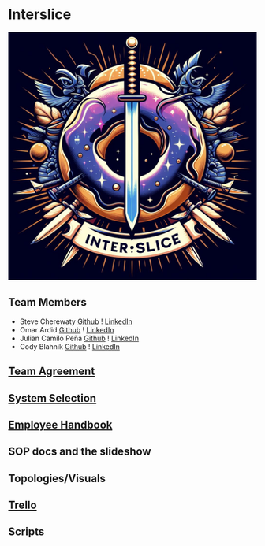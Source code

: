 # Interslice
![Project Logo](https://github.com/Interslice-Inc/Interslice/blob/main/Designer%20(4).jpeg)

## Team Members
* Steve Cherewaty [Github](https://github.com/SCherewaty) ! [LinkedIn](https://www.linkedin.com/in/steve-cherewaty-jr-b8727135/)
* Omar Ardid [Github](https://github.com/oardid) ! [LinkedIn](https://www.linkedin.com/in/ardidomar/)
* Julian Camilo Peña [Github](https://github.com/julianp91) ! [LinkedIn](https://www.linkedin.com/in/julian-pena-bb8643267/)
* Cody Blahnik [Github](https://github.com/Cody354) ! [LinkedIn](https://www.linkedin.com/in/cody-blahnik-/)

## [Team Agreement](https://github.com/Interslice-Inc/Interslice/blob/main/Ops-401d12_%20Team%20Agreement.pdf)

## [System Selection]()

## [Employee Handbook]()
## SOP docs and the slideshow
  
## Topologies/Visuals

## [Trello](https://trello.com/w/interslice2)

## Scripts
